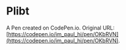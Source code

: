 # Plibt

A Pen created on CodePen.io. Original URL: [https://codepen.io/im_paul_hi/pen/OKbRVN](https://codepen.io/im_paul_hi/pen/OKbRVN).



